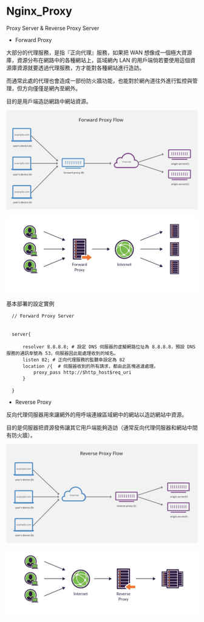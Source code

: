 # Nginx_Proxy
Proxy Server &amp; Reverse Proxy Server


* Forward Proxy

大部分的代理服務，是指『正向代理』服務，如果把 WAN 想像成一個極大資源庫，資源分布在網路中的各種網站上，區域網內 LAN 的用戶端倘若要使用這個資源庫資源就要透過代理服務，方才能對各種網站進行造訪。

而通常此處的代理也會造成一部份防火牆功能，也能對於網內道往外進行監控與管理，但方向僅僅是網內至網外。

目的是用戶端造訪網路中網站資源。

![forward](https://raw.githubusercontent.com/QueenieCplusplus/Nginx_Proxy/master/Forward_Proxy.png)

![fp](https://raw.githubusercontent.com/QueenieCplusplus/Nginx_Proxy/master/f_p.png)

基本部署的設定實例


      // Forward Proxy Server


      server{

          resolver 8.8.8.8; # 設定 DNS 伺服器的虛擬網路位址為 8.8.8.8，預設 DNS 服務的通訊阜號為 53，伺服器因此能處理收到的域名。
          listen 82; # 正向代理服務的監聽阜設定為 82
          location /{  # 伺服器收到的所有請求，都由此區塊過濾處理。
              proxy_pass http://$http_host$req_uri
          }

      }


* Reverse Proxy

反向代理伺服器用來讓網外的用呼端連線區域網中的網站以造訪網站中資源。

目的是伺服器把資源發佈讓其它用戶端能夠造訪（通常反向代理伺服器和網站中間有防火牆）。

![reverse](https://raw.githubusercontent.com/QueenieCplusplus/Nginx_Proxy/master/Reversed_Proxy.png)

![rp](https://raw.githubusercontent.com/QueenieCplusplus/Nginx_Proxy/master/r_p.png)
